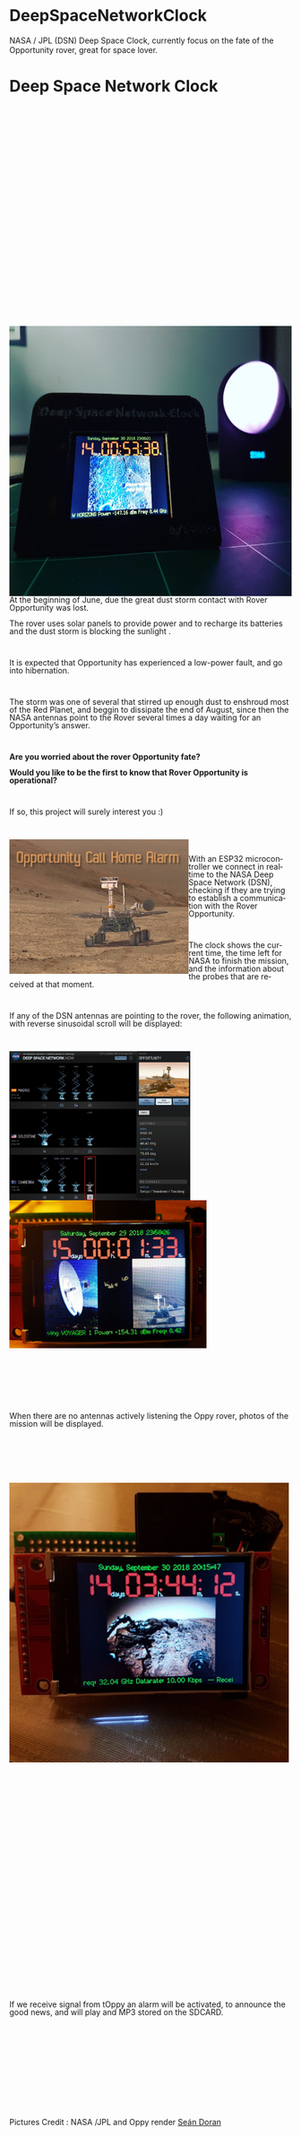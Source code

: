 # DeepSpaceNetworkClock
NASA / JPL (DSN) Deep Space Clock, currently focus on the fate of the Opportunity rover, great for space lover.
<h1 lang="en-US" class="western">Deep Space Network Clock</h1>


<p lang="en-US" style="margin-bottom: 0cm; line-height: 100%"><br/>

</p>
<p lang="en-US" style="margin-bottom: 0cm; line-height: 100%"><br/>

</p>
<p lang="en-US" style="margin-bottom: 0cm; line-height: 100%"><br/>

</p>
<p lang="en-US" style="margin-bottom: 0cm; line-height: 100%"><br/>

</p>
<p lang="en-US" style="margin-bottom: 0cm; line-height: 100%"><br/>

</p>
<p lang="en-US" style="margin-bottom: 0cm; line-height: 100%"><br/>

</p>
<p lang="en-US" style="margin-bottom: 0cm; line-height: 100%"><br/>

</p>
<p lang="en-US" style="margin-bottom: 0cm; line-height: 100%"><br/>

</p>
<p lang="en-US" style="margin-bottom: 0cm; line-height: 100%"><br/>

</p>
<p lang="en-US" style="margin-bottom: 0cm; line-height: 100%"><br/>

</p>
<p lang="en-US" style="margin-bottom: 0cm; line-height: 100%"><br/>

</p>
<p lang="en-US" style="margin-bottom: 0cm; line-height: 100%"><br/>

</p>
<p lang="en-US" style="margin-bottom: 0cm; line-height: 100%"><br/>

</p>
<p lang="en-US" style="margin-bottom: 0cm; line-height: 100%"><br/>

</p>

<p lang="en-US" style="margin-bottom: 0cm; line-height: 100%"><img src="./images/DSN_Clock.jpg" name="Imagen4" align="left" width="643" height="482" border="0"/>
</p>
<p lang="en-US" style="margin-bottom: 0cm; line-height: 100%">At the
beginning of June, due the great dust storm contact with Rover
Opportunity was lost.</p>
<p lang="en-US" style="margin-bottom: 0cm; line-height: 100%">The
rover uses solar panels to provide power and to recharge its
batteries  and the dust storm is blocking the sunlight . 
</p>
<p lang="en-US" style="margin-bottom: 0cm; line-height: 100%"><br/>

</p>
<p lang="en-US" style="margin-bottom: 0cm; line-height: 100%">It is
expected that Opportunity has experienced a low-power fault, and go
into hibernation.</p>
<p lang="en-US" style="margin-bottom: 0cm; line-height: 100%"><br/>

</p>
<p lang="en-US" style="margin-bottom: 0cm; line-height: 100%">The
storm was one of several that stirred up enough dust to enshroud most
of the Red Planet, and  beggin to dissipate the end of August, since
then the NASA antennas point to the Rover several times a day waiting
for an Opportunity’s answer.</p>
<p lang="en-US" style="margin-bottom: 0cm; line-height: 100%"><br/>

</p>
<p lang="en-US" style="margin-bottom: 0cm; line-height: 100%"><b>Are
you worried about the rover Opportunity fate?</b></p>
<p lang="en-US" style="margin-bottom: 0cm; line-height: 100%"><b>Would
you like to be the first to know that Rover Opportunity is
operational?</b></p>
<p lang="en-US" style="margin-bottom: 0cm; line-height: 100%"><br/>

</p>
<p lang="en-US" style="margin-bottom: 0cm; line-height: 100%">If so,
this project will surely interest you :)</p>
<p lang="en-US" style="margin-bottom: 0cm; line-height: 100%"><br/>

</p>

<p lang="en-US" style="margin-bottom: 0cm; line-height: 100%"><img src="./images/Opportunity.jpg" name="Imagen3" align="left" width="320" height="240" border="0"/>
<br/>

</p>



<p lang="en-US" style="margin-bottom: 0cm; line-height: 100%">With an
ESP32 microcontroller we connect in realtime to the NASA Deep Space
Network (DSN), checking if they are trying to establish a
communication with the Rover Opportunity.</p>
<p lang="en-US" style="margin-bottom: 0cm; line-height: 100%"><br/>

</p>
<p lang="en-US" style="margin-bottom: 0cm; line-height: 100%">The
clock shows the current time, the time left for NASA to finish the
mission, and the information about the probes that are received at
that moment.</p>
<p lang="en-US" style="margin-bottom: 0cm; line-height: 100%"><br/>

</p>
<p lang="en-US" style="margin-bottom: 0cm; line-height: 100%">If any
of the DSN antennas are pointing to the rover, the following
animation, with reverse sinusoidal scroll will be displayed:</p>
<p lang="en-US" style="margin-bottom: 0cm; line-height: 100%"><br/>

</p>
<p lang="en-US" style="margin-bottom: 0cm; line-height: 100%"><img src="./images/DNS_active.jpg" name="Imagen1" align="left" width="323" height="266" border="0"/>
<img src="./images/active.jpeg" name="Imagen2" align="left" width="352" height="264" border="0"/>
<br/>

</p>
<p lang="en-US" style="margin-bottom: 0cm; line-height: 100%"><br/>

</p>
<p lang="en-US" style="margin-bottom: 0cm; line-height: 100%"><br/>

</p>
<p lang="en-US" style="margin-bottom: 0cm; line-height: 100%"><br/>

</p>
<p lang="en-US" style="margin-bottom: 0cm; line-height: 100%"><br/>

</p>
<p lang="en-US" style="margin-bottom: 0cm; line-height: 100%"><br/>

</p>
<p lang="en-US" style="margin-bottom: 0cm; line-height: 100%"><br/>

</p>
<p lang="en-US" style="margin-bottom: 0cm; line-height: 100%"><br/>

</p>
<p lang="en-US" style="margin-bottom: 0cm; line-height: 100%"><br/>

</p>
<p lang="en-US" style="margin-bottom: 0cm; line-height: 100%"><br/>

</p>
<p lang="en-US" style="margin-bottom: 0cm; line-height: 100%"><br/>

</p>
<p lang="en-US" style="margin-bottom: 0cm; line-height: 100%"><br/>

</p>
<p lang="en-US" style="margin-bottom: 0cm; line-height: 100%"><br/>

</p>
<p lang="en-US" style="margin-bottom: 0cm; line-height: 100%"><br/>

</p>
<p lang="en-US" style="margin-bottom: 0cm; line-height: 100%"><br/>

</p>
<p lang="en-US" style="margin-bottom: 0cm; line-height: 100%"><br/>

</p>
<p lang="en-US" style="margin-bottom: 0cm; line-height: 100%"><br/>

</p>
<p lang="en-US" style="margin-bottom: 0cm; line-height: 100%"><br/>

</p>
<p lang="en-US" style="margin-bottom: 0cm; line-height: 100%"><br/>

</p>
<p lang="en-US" style="margin-bottom: 0cm; line-height: 100%"><br/>

</p>
<p lang="en-US" style="margin-bottom: 0cm; line-height: 100%"><br/>

</p>
<p lang="en-US" style="margin-bottom: 0cm; line-height: 100%"><br/>

</p>
<p lang="en-US" style="margin-bottom: 0cm; line-height: 100%"><br/>

</p>
<p lang="en-US" style="margin-bottom: 0cm; line-height: 100%">When
there are no antennas actively listening the Oppy rover, photos of
the mission will be displayed.</p>
<p lang="en-US" style="margin-bottom: 0cm; line-height: 100%"><br/>

</p>
<p lang="en-US" style="margin-bottom: 0cm; line-height: 100%"><br/>

</p>
<p lang="en-US" style="margin-bottom: 0cm; line-height: 100%"><br/>

</p>
<p lang="en-US" style="margin-bottom: 0cm; line-height: 100%"><img src="./images/mode2.jpg" name="Imagen5" align="left" width="499" height="499" border="0"/>
<br/>

</p>
<p lang="en-US" style="margin-bottom: 0cm; line-height: 100%"><br/>

</p>
<p lang="en-US" style="margin-bottom: 0cm; line-height: 100%"><br/>

</p>
<p lang="en-US" style="margin-bottom: 0cm; line-height: 100%"><br/>

</p>
<p lang="en-US" style="margin-bottom: 0cm; line-height: 100%"><br/>

</p>
<p lang="en-US" style="margin-bottom: 0cm; line-height: 100%"><br/>

</p>
<p lang="en-US" style="margin-bottom: 0cm; line-height: 100%"><br/>

</p>
<p lang="en-US" style="margin-bottom: 0cm; line-height: 100%"><br/>

</p>
<p lang="en-US" style="margin-bottom: 0cm; line-height: 100%"><br/>

</p>
<p lang="en-US" style="margin-bottom: 0cm; line-height: 100%"><br/>

</p>
<p lang="en-US" style="margin-bottom: 0cm; line-height: 100%"><br/>

</p>
<p lang="en-US" style="margin-bottom: 0cm; line-height: 100%"><br/>

</p>
<p lang="en-US" style="margin-bottom: 0cm; line-height: 100%"><br/>

</p>
<p lang="en-US" style="margin-bottom: 0cm; line-height: 100%"><br/>

</p>
<p lang="en-US" style="margin-bottom: 0cm; line-height: 100%"><br/>

</p>
<p lang="en-US" style="margin-bottom: 0cm; line-height: 100%"><br/>

</p>
<p lang="en-US" style="margin-bottom: 0cm; line-height: 100%"><br/>

</p>
<p lang="en-US" style="margin-bottom: 0cm; line-height: 100%"><br/>

</p>
<p lang="en-US" style="margin-bottom: 0cm; line-height: 100%"><br/>

</p>
<p lang="en-US" style="margin-bottom: 0cm; line-height: 100%"><br/>

</p>
<p lang="en-US" style="margin-bottom: 0cm; line-height: 100%"><br/>

</p>
<p lang="en-US" style="margin-bottom: 0cm; line-height: 100%"><br/>

</p>
<p lang="en-US" style="margin-bottom: 0cm; line-height: 100%"><br/>

</p>
<p lang="en-US" style="margin-bottom: 0cm; line-height: 100%"><br/>

</p>
<p lang="en-US" style="margin-bottom: 0cm; line-height: 100%"><br/>

</p>
<p lang="en-US" style="margin-bottom: 0cm; line-height: 100%"><br/>

</p>
<p lang="en-US" style="margin-bottom: 0cm; line-height: 100%"><br/>

</p>
<p lang="en-US" style="margin-bottom: 0cm; line-height: 100%"><br/>

</p>
<p lang="en-US" style="margin-bottom: 0cm; line-height: 100%"><br/>

</p>
<p lang="en-US" style="margin-bottom: 0cm; line-height: 100%"><br/>

</p>
<p lang="en-US" style="margin-bottom: 0cm; line-height: 100%"><br/>

</p>

<p lang="en-US" style="margin-bottom: 0cm; line-height: 100%"><br/>

</p>
<p lang="en-US" style="margin-bottom: 0cm; line-height: 100%"><br/>

</p>
<p lang="en-US" style="margin-bottom: 0cm; line-height: 100%">If we
receive signal from tOppy an alarm will be activated, to announce the
good news, and will play and MP3 stored on the SDCARD.</p>
<p lang="en-US" style="margin-bottom: 0cm; line-height: 100%"><br/>

</p>
<p lang="en-US" style="margin-bottom: 0cm; line-height: 100%"><br/>

</p>
<p lang="en-US" style="margin-bottom: 0cm; line-height: 100%"><br/>

</p>
<p lang="en-US" style="margin-bottom: 0cm; line-height: 100%"><br/>

</p>
<p lang="en-US" style="margin-bottom: 0cm; line-height: 100%"><br/>

</p>
<p lang="en-US" style="margin-bottom: 0cm; line-height: 100%"><br/>

</p>


<p style="margin-bottom: 0cm; line-height: 100%"><span lang="en-US">Pictures
Credit : NASA /JPL and Oppy render </span><a href="https://twitter.com/_TheSeaning"><span lang="en-US">Seán
Doran</span></a></p>
<p lang="en-US" style="margin-bottom: 0cm; line-height: 100%"><br/>

</p>





